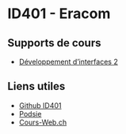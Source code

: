 # ID401 - Eracom

## Supports de cours

- [Développement d’interfaces 2](https://id401.ch/cours-dev2-css/)

## Liens utiles

- [Github ID401](https://github.com/eracom-id401)
- [Podsie](https://student.podsie.org/)
- [Cours-Web.ch](https://cours-web.ch/)

